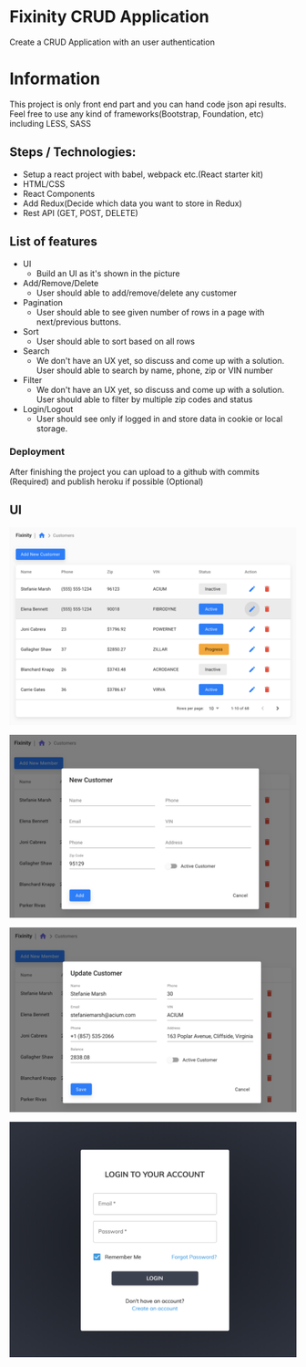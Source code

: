 # Fixinity CRUD Application

Create a CRUD Application with an user authentication

# Information

This project is only front end part and you can hand code json api results.
Feel free to use any kind of frameworks(Bootstrap, Foundation, etc) including LESS, SASS 
<br>

## Steps / Technologies:
* Setup a react project with babel, webpack etc.(React starter kit)
* HTML/CSS
* React Components
* Add Redux(Decide which data you want to store in Redux)
* Rest API (GET, POST, DELETE)

## List of features

* UI 
    * Build an UI as it's shown in the picture
* Add/Remove/Delete
    * User should able to add/remove/delete any customer
* Pagination
    * User should able to see given number of rows in a page with next/previous buttons.
* Sort
    * User should able to sort based on all rows
* Search
    * We don't have an UX yet, so discuss and come up with a solution. User should able to search by name, phone, zip or VIN number
* Filter
    * We don't have an UX yet, so discuss and come up with a solution.
    User should able to filter by multiple zip codes and status
* Login/Logout
    * User should see only if logged in and store data in cookie or local storage.

### Deployment

After finishing the project you can upload to a github with commits (Required) and publish heroku if possible (Optional) 

## UI

[![UI](customers.png)]()

[![UI](customers-new.png)]()

[![UI](customers-update.png)]()

[![UI](customers-login.png)]()
